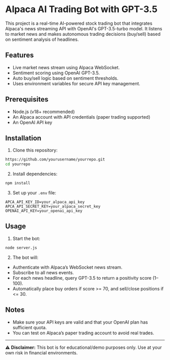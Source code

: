 # Alpaca AI Trading Bot with GPT-3.5

This project is a real-time AI-powered stock trading bot that integrates Alpaca's news streaming API with OpenAI's GPT-3.5-turbo model. It listens to market news and makes autonomous trading decisions (buy/sell) based on sentiment analysis of headlines.

## Features

* Live market news stream using Alpaca WebSocket.
* Sentiment scoring using OpenAI GPT-3.5.
* Auto buy/sell logic based on sentiment thresholds.
* Uses environment variables for secure API key management.

## Prerequisites

* Node.js (v18+ recommended)
* An Alpaca account with API credentials (paper trading supported)
* An OpenAI API key

## Installation

1. Clone this repository:

```bash
https://github.com/yourusername/yourrepo.git
cd yourrepo
```

2. Install dependencies:

```bash
npm install
```

3. Set up your `.env` file:

```env
APCA_API_KEY_ID=your_alpaca_api_key
APCA_API_SECRET_KEY=your_alpaca_secret_key
OPENAI_API_KEY=your_openai_api_key
```

## Usage

1. Start the bot:

```bash
node server.js
```

2. The bot will:

* Authenticate with Alpaca’s WebSocket news stream.
* Subscribe to all news events.
* For each news headline, query GPT-3.5 to return a positivity score (1–100).
* Automatically place buy orders if score >= 70, and sell/close positions if <= 30.

## Notes

* Make sure your API keys are valid and that your OpenAI plan has sufficient quota.
* You can test on Alpaca’s paper trading account to avoid real trades.

---

⚠️ **Disclaimer:** This bot is for educational/demo purposes only. Use at your own risk in financial environments.
